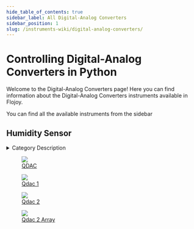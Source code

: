 ```yaml
--- 
hide_table_of_contents: true
sidebar_label: All Digital-Analog Converters
sidebar_position: 1
slug: /instruments-wiki/digital-analog-converters/
---
```


# Controlling Digital-Analog Converters in Python

Welcome to the Digital-Analog Converters page! Here you can find information about the Digital-Analog Converters instruments available in Flojoy.

You can find all the available instruments from the sidebar


## Humidity Sensor 

<details> 
<summary>Category Description</summary> 
Digital-Analog Converter is ... 
</details> 

<div className="flex flex-wrap" style={{ marginLeft: "-40px" }}>
<a href="/instruments-wiki/digital-analog-converter/qdev/qdac">
<figure style={{ width: "185px", height: "200px", objectFit: "scale-down", marginRight: "15px" }}>
<img src="https://res.cloudinary.com/dhopxs1y3/image/upload/e_bgremoval/v1692106976/Instruments/Power%20Supplies/QDAC/file.png" style={{ width: "185px", height: "200px", objectFit: "scale-down", marginRight: "15px" }} />
<figcaption>QDAC</figcaption>
</figure>
</a>
<a href="/instruments-wiki/digital-analog-converter/qdevil/qdac-1">
<figure style={{ width: "185px", height: "200px", objectFit: "scale-down", marginRight: "15px" }}>
<img src="https://res.cloudinary.com/dhopxs1y3/image/upload/e_bgremoval/v1692106889/Instruments/Power%20Supplies/Qdac-1/file.png" style={{ width: "185px", height: "200px", objectFit: "scale-down", marginRight: "15px" }} />
<figcaption>Qdac 1</figcaption>
</figure>
</a>
<a href="/instruments-wiki/digital-analog-converter/qdevil/qdac-2-array">
<figure style={{ width: "185px", height: "200px", objectFit: "scale-down", marginRight: "15px" }}>
<img src="https://res.cloudinary.com/dhopxs1y3/image/upload/e_bgremoval/v1692106818/Instruments/Power%20Supplies/Qdac-2/file.png" style={{ width: "185px", height: "200px", objectFit: "scale-down", marginRight: "15px" }} />
<figcaption>Qdac 2</figcaption>
</figure>
</a>
<a href="/instruments-wiki/digital-analog-converter/qdevil/qdac-2">
<figure style={{ width: "185px", height: "200px", objectFit: "scale-down", marginRight: "15px" }}>
<img src="https://res.cloudinary.com/dhopxs1y3/image/upload/e_bgremoval/v1692106899/Instruments/Power%20Supplies/Qdac-2-Array/file.png" style={{ width: "185px", height: "200px", objectFit: "scale-down", marginRight: "15px" }} />
<figcaption>Qdac 2 Array</figcaption>
</figure>
</a>
</div>